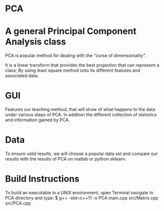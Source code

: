 # PCA
# A general Principal Component Analysis class
PCA is popular method for dealing with the "curse of dimensionality".

It is a linear transform that provides the best projection that can represent a class; By using least square method onto its different features and associated data.

# GUI
Features our teaching method, that will show of what happens to the data under various steps of PCA. In addition the different collection of statistics and information gained by PCA.

# Data
To ensure valid results, we will choose a popular data set and compare our results with the results of PCA on matlab or python sklearn.

# Build Instructions
To build an executable in a UNIX environment, open Terminal navigate to PCA directory and type:
    $ g++ -std=c++11 -o PCA main.cpp src/Matrix.cpp src/PCA.cpp
